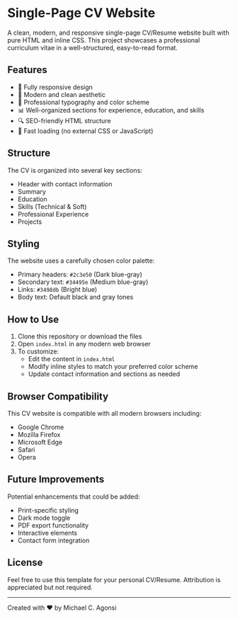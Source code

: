 # Single-Page CV Website

A clean, modern, and responsive single-page CV/Resume website built with pure HTML and inline CSS. This project showcases a professional curriculum vitae in a well-structured, easy-to-read format.

## Features

- 📱 Fully responsive design
- 🎨 Modern and clean aesthetic
- 🎯 Professional typography and color scheme
- 📊 Well-organized sections for experience, education, and skills
- 🔍 SEO-friendly HTML structure
- 💨 Fast loading (no external CSS or JavaScript)

## Structure

The CV is organized into several key sections:
- Header with contact information
- Summary
- Education
- Skills (Technical & Soft)
- Professional Experience
- Projects

## Styling

The website uses a carefully chosen color palette:
- Primary headers: `#2c3e50` (Dark blue-gray)
- Secondary text: `#34495e` (Medium blue-gray)
- Links: `#3498db` (Bright blue)
- Body text: Default black and gray tones

## How to Use

1. Clone this repository or download the files
2. Open `index.html` in any modern web browser
3. To customize:
   - Edit the content in `index.html`
   - Modify inline styles to match your preferred color scheme
   - Update contact information and sections as needed

## Browser Compatibility

This CV website is compatible with all modern browsers including:
- Google Chrome
- Mozilla Firefox
- Microsoft Edge
- Safari
- Opera

## Future Improvements

Potential enhancements that could be added:
- Print-specific styling
- Dark mode toggle
- PDF export functionality
- Interactive elements
- Contact form integration

## License

Feel free to use this template for your personal CV/Resume. Attribution is appreciated but not required.

---
Created with ❤️ by Michael C. Agonsi
